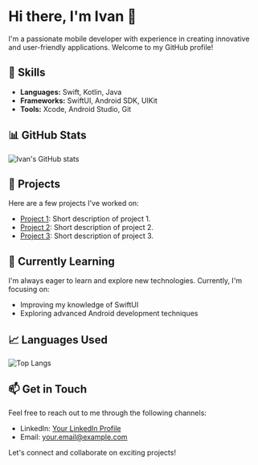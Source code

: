 # Hi there, I'm Ivan 👋

I'm a passionate mobile developer with experience in creating innovative and user-friendly applications. Welcome to my GitHub profile! 

## 🚀 Skills

- **Languages:** Swift, Kotlin, Java
- **Frameworks:** SwiftUI, Android SDK, UIKit
- **Tools:** Xcode, Android Studio, Git

## 📊 GitHub Stats

![Ivan's GitHub stats](https://github-readme-stats.vercel.app/api?username=yourusername&show_icons=true&theme=dark)

## 📱 Projects

Here are a few projects I've worked on:

- [Project 1](link-to-project-1): Short description of project 1.
- [Project 2](link-to-project-2): Short description of project 2.
- [Project 3](link-to-project-3): Short description of project 3.

## 🌱 Currently Learning

I'm always eager to learn and explore new technologies. Currently, I'm focusing on:

- Improving my knowledge of SwiftUI
- Exploring advanced Android development techniques

## 📈 Languages Used

![Top Langs](https://github-readme-stats.vercel.app/api/top-langs/?username=yourusername&layout=compact&theme=dark)

## 📫 Get in Touch

Feel free to reach out to me through the following channels:

- LinkedIn: [Your LinkedIn Profile](link-to-your-linkedin)
- Email: your.email@example.com

Let's connect and collaborate on exciting projects!
